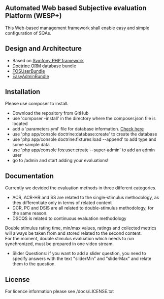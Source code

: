 ## Automated Web based Subjective evaluation Platform (WESP+)

This Web-based management framework shall enable easy and simple configuration of SQAs.


## Design and Architecture

- Based on [Symfony PHP framework](http://symfony.com/)
- [Doctrine ORM](https://github.com/doctrine/DoctrineBundle) database bundle
- [FOSUserBundle](https://github.com/FriendsOfSymfony/FOSUserBundle)
- [EasyAdminBundle](https://github.com/javiereguiluz/EasyAdminBundle)


## Installation

Please use composer to install.

- Download the repository from GitHub
- use 'composer -install' in the directory where the composer.json file is located
- add a 'parameters.yml' file for database information. [Check here](http://symfony.com/doc/current/best_practices/configuration.html)
- use 'php app/console doctrine:database:create' to create the database
- use 'php app/console doctrine:fixtures:load --append' to add type and some sample data
- use 'php app/console fos:user:create --super-admin' to add an admin user
- go to /admin and start adding your evaluations! 

## Documentation

Currently we devided the evaluation methods in three different categories.
- ACR, ACR-HR and SS are related to the single-stimulus methodology, as they differentiate only in terms of related content
- DCR, PC and DSIS are all related to double-stimulus methodology, for the same reason. 
- DSCQS is related to continuous evaluation methodology

Double stimulus rating time, min/max values, ratings and collected metrics will always be taken from and stored related to the second content.  
For the moment, double stimulus evaluation which needs to run synchronized, must be prepared in one video stream.

- Slider Questions: if you want to add a slider question, you need to specify answers with the text "sliderMin" and "sliderMax" and relate them to the question.

## License

For licence information please see /docs/LICENSE.txt
